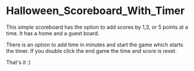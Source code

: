 # Halloween_Scoreboard_With_Timer

This simple scoreboard has the option to add scores by 1,3, or 5 points at a time. 
It has a home and a guest board.

There is an option to add time in minutes and start the game which starts the timer.
If you double click the end game the time and score is reset.

That's it :)
